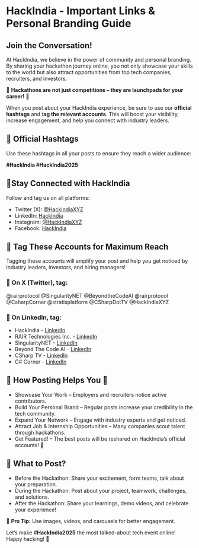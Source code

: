 # HackIndia - Important Links & Personal Branding Guide

## Join the Conversation!

At HackIndia, we believe in the power of community and personal branding. By sharing your hackathon journey online, you not only showcase your skills to the world but also attract opportunities from top tech companies, recruiters, and investors.

🚀 **Hackathons are not just competitions – they are launchpads for your career!** 🚀

When you post about your HackIndia experience, be sure to use our **official hashtags** and t**ag the relevant accounts**. This will boost your visibility, increase engagement, and help you connect with industry leaders.

## 📢 Official Hashtags

Use these hashtags in all your posts to ensure they reach a wider audience:

 **#HackIndia  #HackIndia2025**

## 🔗Stay Connected with HackIndia

Follow and tag us on all platforms:

- Twitter (X): [@HackIndiaXYZ](https://x.com/HackIndiaXYZ)
- LinkedIn: [HackIndia](https://www.linkedin.com/company/hackindiaxyz)
- Instagram: [@HackIndiaXYZ](https://www.instagram.com/hackindiaxyz/)
- Facebook: [HackIndia](https://www.facebook.com/HackIndiaxyz/)

## 👥 Tag These Accounts for Maximum Reach

Tagging these accounts will amplify your post and help you get noticed by industry leaders, investors, and hiring managers!

### 📌 On X (Twitter), tag:

@rairprotocol @SingularityNET @BeyondtheCodeAI @rairprotocol @CsharpCorner @stratisplatform  @CSharpDotTV @HackIndiaXYZ

### 📌 On LinkedIn, tag:

- HackIndia - [LinkedIn](https://www.linkedin.com/company/hackindiaxyz)
- RAIR Technologies Inc. - [LinkedIn](https://www.linkedin.com/company/rairtechinc/)
- SingularityNET - [LinkedIn](https://www.linkedin.com/company/singularitynet/)
- Beyond The Code AI - [LinkedIn](https://www.linkedin.com/company/beyond-the-code-ai/)
- CSharp TV - [LinkedIn](https://www.linkedin.com/company/csharpdottv)
- C# Corner - [LinkedIn](https://www.linkedin.com/company/csharpcorner)

## 📌 How Posting Helps You 🚀

- Showcase Your Work – Employers and recruiters notice active contributors.
- Build Your Personal Brand – Regular posts increase your credibility in the tech community.
- Expand Your Network – Engage with industry experts and get noticed.
- Attract Job & Internship Opportunities – Many companies scout talent through hackathons.
- Get Featured! – The best posts will be reshared on HackIndia’s official accounts! 🎉

## 📝 What to Post?

- Before the Hackathon: Share your excitement, form teams, talk about your preparation.
- During the Hackathon: Post about your project, teamwork, challenges, and solutions.
- After the Hackathon: Share your learnings, demo videos, and celebrate your experience!

🎯 **Pro Tip:** Use images, videos, and carousels for better engagement.

Let’s make #**HackIndia2025** the most talked-about tech event online! Happy hacking! 🚀